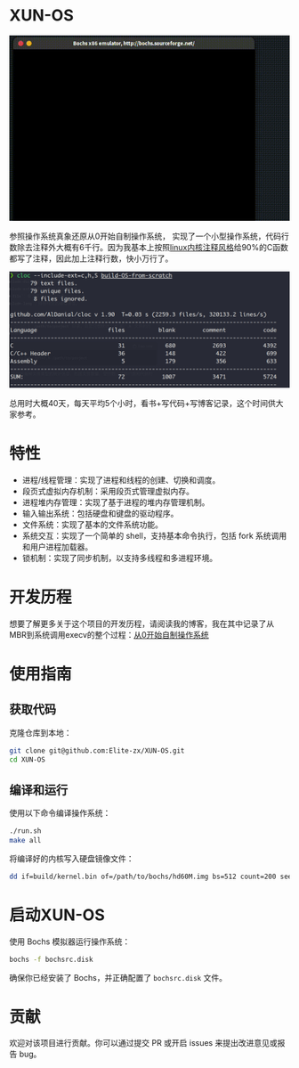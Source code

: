 # XUN-OS
![display](image/display.gif)

参照操作系统真象还原从0开始自制操作系统， 实现了一个小型操作系统，代码行数除去注释外大概有6千行。因为我基本上按照[linux内核注释风格](https://www.kernel.org/doc/html/latest/doc-guide/kernel-doc.html)给90%的C函数都写了注释，因此加上注释行数，快小万行了。

![Pasted image 20231216115142](image/Pasted%20image%2020231216115142.png)

总用时大概40天，每天平均5个小时，看书+写代码+写博客记录，这个时间供大家参考。
# 特性
- 进程/线程管理：实现了进程和线程的创建、切换和调度。
- 段页式虚拟内存机制：采用段页式管理虚拟内存。
- 进程堆内存管理：实现了基于进程的堆内存管理机制。
- 输入输出系统：包括硬盘和键盘的驱动程序。
- 文件系统：实现了基本的文件系统功能。
- 系统交互：实现了一个简单的 shell，支持基本命令执行，包括 fork 系统调用和用户进程加载器。
- 锁机制：实现了同步机制，以支持多线程和多进程环境。
# 开发历程
想要了解更多关于这个项目的开发历程，请阅读我的博客，我在其中记录了从MBR到系统调用execv的整个过程：[从0开始自制操作系统](https://elite-zx.github.io/2023/12/15/elephont_os/build_os_from_scratch/)
# 使用指南

## 获取代码
克隆仓库到本地：
```zsh
git clone git@github.com:Elite-zx/XUN-OS.git
cd XUN-OS
```
## 编译和运行
使用以下命令编译操作系统：
```zsh
./run.sh
make all
```

将编译好的内核写入硬盘镜像文件：

```zsh
dd if=build/kernel.bin of=/path/to/bochs/hd60M.img bs=512 count=200 seek=9 conv=notrunc
```

# 启动XUN-OS
使用 Bochs 模拟器运行操作系统：
```zsh
bochs -f bochsrc.disk
```

确保你已经安装了 Bochs，并正确配置了 `bochsrc.disk` 文件。

# 贡献
欢迎对该项目进行贡献。你可以通过提交 PR 或开启 issues 来提出改进意见或报告 bug。
